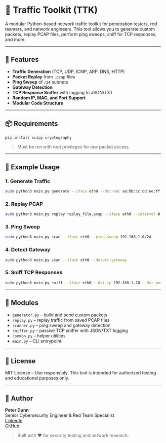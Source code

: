 # 🧰 Traffic Toolkit (TTK)

A modular Python-based network traffic toolkit for penetration testers, red teamers, and network engineers. This tool allows you to generate custom packets, replay PCAP files, perform ping sweeps, sniff for TCP responses, and more.

---

## 🚀 Features

- **Traffic Generation** (TCP, UDP, ICMP, ARP, DNS, HTTP)
- **Packet Replay** from `.pcap` files
- **Ping Sweep** of `/24` subnets
- **Gateway Detection**
- **TCP Response Sniffer** with logging to JSON/TXT
- **Random IP, MAC, and Port Support**
- **Modular Code Structure**

---

## 📦 Requirements

```bash
pip install scapy cryptography
```

> Must be run with root privileges for raw packet access.

---

## 🧪 Example Usage

### 1. Generate Traffic
```bash
sudo python3 main.py generate --iface eth0 --dst-mac aa:bb:cc:dd:ee:ff --dst-ip 192.168.1.10 --protocol TCP
```

### 2. Replay PCAP
```bash
sudo python3 main.py replay replay_file.pcap --iface eth0 --interval 0.5
```

### 3. Ping Sweep
```bash
sudo python3 main.py scan --iface eth0 --ping-sweep 192.168.1.0/24
```

### 4. Detect Gateway
```bash
sudo python3 main.py scan --iface eth0 --detect-gateway
```

### 5. Sniff TCP Responses
```bash
sudo python3 main.py sniff --iface eth0 --dst-ip 192.168.1.10 --dst-port 80 --log-json out.json
```

---

## 📁 Modules

- `generator.py` – build and send custom packets
- `replay.py` – replay traffic from saved PCAP files
- `scanner.py` – ping sweep and gateway detection
- `sniffer.py` – passive TCP sniffer with JSON/TXT logging
- `common.py` – helper utilities
- `main.py` – CLI entrypoint

---

## 📜 License

MIT License – Use responsibly. This tool is intended for authorized testing and educational purposes only.

---

## 👤 Author

**Peter Dunn**  
Senior Cybersecurity Engineer & Red Team Specialist  
[LinkedIn](https://www.linkedin.com/in/pdunncs/)  
[GitHub](https://github.com/viperpjd)

> Built with ❤️ for security testing and network research.
